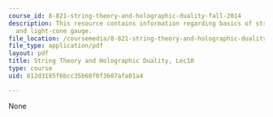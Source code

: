 ```yaml
---
course_id: 8-821-string-theory-and-holographic-duality-fall-2014
description: This resource contains information regarding basics of string theory
  and light-cone gauge.
file_location: /coursemedia/8-821-string-theory-and-holographic-duality-fall-2014/812d3185f6bcc35b68f0f3607afa01a4_MIT8_821S15_Lec10.pdf
file_type: application/pdf
layout: pdf
title: String Theory and Holographic Duality, Lec10
type: course
uid: 812d3185f6bcc35b68f0f3607afa01a4

---
```

None